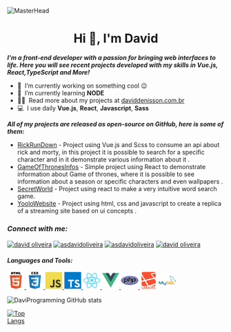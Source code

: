  ![MasterHead](https://i.pinimg.com/originals/61/71/81/6171819be4c31993357d758196c75701.gif)

<h1 align="center">Hi 👋, I'm David</h1>

***I'm a front-end developer with a passion for bringing web interfaces to life. Here you will see recent projects developed with my skills in Vue.js, React,TypeScript and More!***

- 🔭 &nbsp;I’m currently working on something cool :wink:
- 🌱 &nbsp;I’m currently learning **NODE**
- 👨‍💻 &nbsp;Read more about my projects at [daviddenisson.com.br](https://daviddenisson.com.br/#projects)
- 💻 &nbsp;I use daily **Vue.js**, **React**, **Javascript**,  **Sass**

***All of my projects are released as open-source on GitHub, here is some of them:***
- [RickRunDown](https://github.com/DaviProgramming/rickrundown) - Project using Vue.js and Scss to consume an api about rick and morty, in this project it is possible to search for a specific character and in it demonstrate various information about it .
- [GameOfThronesInfos](https://github.com/DaviProgramming/GameOfThrones-React-Website) - Simple project using React to demonstrate information about Game of thrones, where it is possible to see information about a season or specific characters and even wallpapers .
- [SecretWorld](https://github.com/DaviProgramming/secretword-reactproject) - Project using react to make a very intuitive word search game.
- [YooloWebsite](https://github.com/DaviProgramming/Yoolo-Site-for-movies-and-series) - Project using html, css and javascript to create a replica of a streaming site based on ui concepts .

### ***Connect with me:***
<p align="left">
<a href="https://www.linkedin.com/in/davidoliveiradev/" target="blank"><img align="center" src="https://raw.githubusercontent.com/dmhendricks/signature-social-icons/master/icons/round-flat-filled/50px/linkedin.png" alt="david oliveira" height="40" width="40" /></a>
<a href="https://instagram.com/asdavidoliveira" target="blank"><img align="center" src="https://raw.githubusercontent.com/dmhendricks/signature-social-icons/master/icons/round-flat-filled/50px/instagram.png" alt="asdavidoliveira" height="40" width="40" /></a>
 <a href="mailto:daviddenisson2014@gmail.com" target="blank"><img align="center" src="https://raw.githubusercontent.com/dmhendricks/signature-social-icons/master/icons/round-flat-filled/50px/mail.png" alt="asdavidoliveira" height="40" width="40" /></a>
 <a href="https://david-portfolio-plum.vercel.app/" target="blank"><img align="center" src="https://raw.githubusercontent.com/dmhendricks/signature-social-icons/master/icons/round-flat-filled/50px/website.png" alt="david oliveira" height="40" width="40" /></a>
</p>

#### ***Languages and Tools:***

<p align="left"> 
    <a href="https://getbootstrap.com" target="_blank" rel="noreferrer"> 
     <img src="https://raw.githubusercontent.com/devicons/devicon/master/icons/html5/html5-original-wordmark.svg"
            alt="html5" width="40" height="40" /> <a href="https://developer.mozilla.org/en-US/docs/Web/JavaScript"
        target="_blank" rel="noreferrer"> 
          <img
            src="https://raw.githubusercontent.com/devicons/devicon/master/icons/css3/css3-original-wordmark.svg"
            alt="css3" width="40" height="40" /> </a> <a href="https://www.w3.org/html/" target="_blank"
        rel="noreferrer"> <img
            src="https://raw.githubusercontent.com/devicons/devicon/master/icons/javascript/javascript-original.svg"
            alt="javascript" width="40" height="40" /> </a> <a href="https://laravel.com/" target="_blank"
        rel="noreferrer">
         <a href="https://www.php.net" target="_blank" rel="noreferrer">
        <img src="https://raw.githubusercontent.com/devicons/devicon/1119b9f84c0290e0f0b38982099a2bd027a48bf1/icons/typescript/typescript-original.svg" alt="typescript"
            width="40" height="40" /> </a>
  <a href="https://www.php.net" target="_blank" rel="noreferrer">
        <img src="https://raw.githubusercontent.com/devicons/devicon/1119b9f84c0290e0f0b38982099a2bd027a48bf1/icons/react/react-original.svg" alt="react"
            width="40" height="40" />
   <img src="https://raw.githubusercontent.com/devicons/devicon/1119b9f84c0290e0f0b38982099a2bd027a48bf1/icons/vuejs/vuejs-original.svg"
            alt="vue js" width="40" height="40" /> </a> <a href="https://www.w3.org/html/" target="_blank"
        rel="noreferrer">
  <a href="https://www.php.net" target="_blank" rel="noreferrer">
        <img src="https://raw.githubusercontent.com/devicons/devicon/master/icons/php/php-original.svg" alt="php"
            width="40" height="40" /> </a>
         <img src="https://raw.githubusercontent.com/devicons/devicon/master/icons/laravel/laravel-plain-wordmark.svg"
            alt="laravel" width="40" height="40" /> </a> <a href="https://www.mysql.com/" target="_blank"
        rel="noreferrer"> <img
            src="https://raw.githubusercontent.com/devicons/devicon/master/icons/mysql/mysql-original-wordmark.svg"
            alt="mysql" width="40" height="40" /> </a>             
  </p>
  
 <div align="left"> 

![DaviProgramming GitHub stats ](https://github-readme-stats.vercel.app/api?username=DaviProgramming&show_icons=true&theme=radical)
 <div style="width:50px"> 
  
 [![Top Langs](https://github-readme-stats.vercel.app/api/top-langs/?username=DaviProgramming&layout=compact&theme=radical)](https://github.com/DaviProgramming/github-readme-stats)
  </div>

</div>
